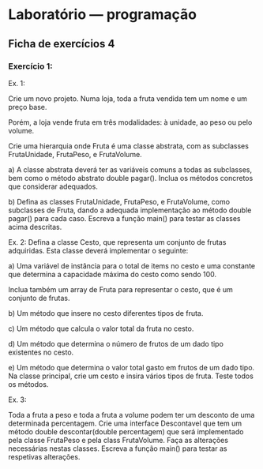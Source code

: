 # Laboratório — programação

## Ficha de exercícios 4

### Exercício 1: 
Ex. 1:

Crie um novo projeto.
Numa loja, toda a fruta vendida tem um nome e um preço base.

Porém, a loja vende fruta em três modalidades: à unidade, ao peso ou pelo volume.

Crie uma hierarquia onde Fruta é uma classe abstrata, com as subclasses FrutaUnidade, FrutaPeso, e
FrutaVolume.

a) A classe abstrata deverá ter as variáveis comuns a todas as subclasses, bem como o
método abstrato double pagar(). Inclua os métodos concretos que considerar adequados.

b) Defina as classes FrutaUnidade, FrutaPeso, e FrutaVolume, como subclasses de Fruta,
dando a adequada implementação ao método double pagar() para cada caso.
Escreva a função main() para testar as classes acima descritas.

Ex. 2:
Defina a classe Cesto, que representa um conjunto de frutas adquiridas. Esta classe
deverá implementar o seguinte:

a) Uma variável de instância para o total de items no cesto e uma constante que determina a capacidade máxima do cesto como sendo 100.

Inclua também um array de Fruta para
representar o cesto, que é um conjunto de frutas.

b) Um método que insere no cesto diferentes tipos de fruta.

c) Um método que calcula o valor total da fruta no cesto.

d) Um método que determina o número de frutos de um dado tipo existentes no cesto.

e) Um método que determina o valor total gasto em frutos de um dado tipo.
Na classe principal, crie um cesto e insira vários tipos de fruta. Teste todos os métodos.

Ex. 3: 


Toda a fruta a peso e toda a fruta a volume podem ter um desconto de uma
determinada percentagem. Crie uma interface Descontavel que tem um método double
descontar(double percentagem) que será implementado pela classe FrutaPeso e pela class
FrutaVolume. Faça as alterações necessárias nestas classes. Escreva a função main() para
testar as respetivas alterações.